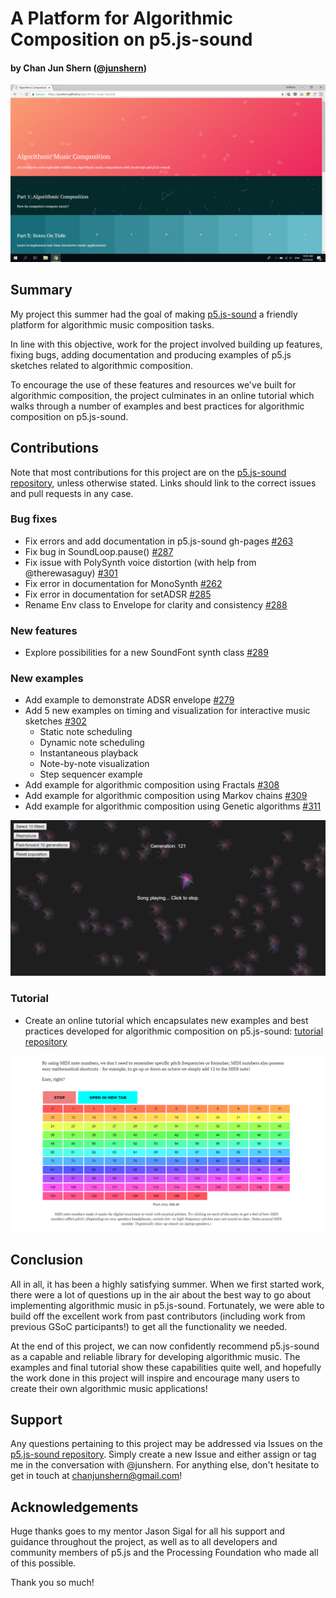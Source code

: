 # A Platform for Algorithmic Composition on p5.js-sound
#### by Chan Jun Shern ([@junshern](https://github.com/JunShern))

![tutorial-screenshot](https://raw.githubusercontent.com/JunShern/algorithmic-music-tutorial/master/screenshots/home.png)

## Summary

My project this summer had the goal of making [p5.js-sound](https://github.com/processing/p5.js-sound) a friendly platform for algorithmic music composition tasks.

In line with this objective, work for the project involved building up features, fixing bugs, adding documentation and producing examples of p5.js sketches related to algorithmic composition.

To encourage the use of these features and resources we've built for algorithmic composition, the project culminates in an online tutorial which walks through a number of examples and best practices for algorithmic composition on p5.js-sound.

## Contributions
Note that most contributions for this project are on the [p5.js-sound repository](https://github.com/processing/p5.js-sound), unless otherwise stated. Links should link to the correct issues and pull requests in any case.

### Bug fixes
- Fix errors and add documentation in p5.js-sound gh-pages [#263](https://github.com/processing/p5.js-sound/issues/263)
- Fix bug in SoundLoop.pause() [#287](https://github.com/processing/p5.js-sound/pull/287)
- Fix issue with PolySynth voice distortion (with help from @therewasaguy) [#301](https://github.com/processing/p5.js-sound/issues/301)
- Fix error in documentation for MonoSynth [#262](https://github.com/processing/p5.js-sound/pull/262)
- Fix error in documentation for setADSR [#285](https://github.com/processing/p5.js-sound/pull/285)
- Rename Env class to Envelope for clarity and consistency [#288](https://github.com/processing/p5.js-sound/pull/288)

### New features
- Explore possibilities for a new SoundFont synth class [#289](https://github.com/processing/p5.js-sound/issues/289)

### New examples
- Add example to demonstrate ADSR envelope [#279](https://github.com/processing/p5.js-sound/pull/279)
- Add 5 new examples on timing and visualization for interactive music sketches [#302](https://github.com/processing/p5.js-sound/pull/302)
  - Static note scheduling
  - Dynamic note scheduling
  - Instantaneous playback
  - Note-by-note visualization
  - Step sequencer example
- Add example for algorithmic composition using Fractals [#308](https://github.com/processing/p5.js-sound/pull/308)
- Add example for algorithmic composition using Markov chains [#309](https://github.com/processing/p5.js-sound/pull/309)
- Add example for algorithmic composition using Genetic algorithms [#311](https://github.com/processing/p5.js-sound/pull/311)

![genetic-music-example](https://raw.githubusercontent.com/JunShern/algorithmic-music-tutorial/master/screenshots/sketch-fullscreen.PNG)

### Tutorial
- Create an online tutorial which encapsulates new examples and best practices developed for algorithmic composition on p5.js-sound: [tutorial repository](https://github.com/JunShern/explorable-algcomp)

![tutorial-screenshot](https://raw.githubusercontent.com/JunShern/algorithmic-music-tutorial/master/screenshots/sketch1.PNG)

## Conclusion
All in all, it has been a highly satisfying summer. When we first started work, there were a lot of questions up in the air about the best way to go about implementing algorithmic music in p5.js-sound. Fortunately, we were able to build off the excellent work from past contributors (including work from previous GSoC participants!) to get all the functionality we needed. 

At the end of this project, we can now confidently recommend p5.js-sound as a capable and reliable library for developing algorithmic music. The examples and final tutorial show these capabilities quite well, and hopefully the work done in this project will inspire and encourage many users to create their own algorithmic music applications!

## Support

Any questions pertaining to this project may be addressed via Issues on the [p5.js-sound repository](https://github.com/processing/p5.js-sound). Simply create a new Issue and either assign or tag me in the conversation with @junshern. For anything else, don't hesitate to get in touch at chanjunshern@gmail.com!

## Acknowledgements

Huge thanks goes to my mentor Jason Sigal for all his support and guidance throughout the project, as well as to all developers and community members of p5.js and the Processing Foundation who made all of this possible. 

Thank you so much!
